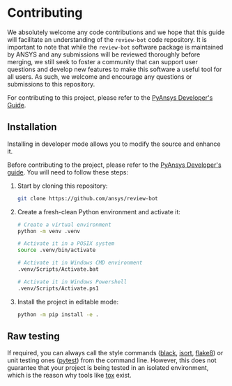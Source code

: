 # Contributing

We absolutely welcome any code contributions and we hope that this
guide will facilitate an understanding of the ``review-bot`` code
repository. It is important to note that while the ``review-bot`` software
package is maintained by ANSYS and any submissions will be reviewed
thoroughly before merging, we still seek to foster a community that can
support user questions and develop new features to make this software
a useful tool for all users. As such, we welcome and encourage any
questions or submissions to this repository.

For contributing to this project, please refer to the [PyAnsys Developer's Guide].

[PyAnsys Developer's Guide]: https://dev.docs.pyansys.com/index.html

## Installation

Installing in developer mode allows you to modify the source and enhance it.

Before contributing to the project, please refer to the [PyAnsys Developer's guide](https://dev.docs.pyansys.com/). You will
need to follow these steps:

1. Start by cloning this repository:

   ```bash
   git clone https://github.com/ansys/review-bot
   ```

2. Create a fresh-clean Python environment and activate it:

   ```bash
   # Create a virtual environment
   python -m venv .venv

   # Activate it in a POSIX system
   source .venv/bin/activate

   # Activate it in Windows CMD environment
   .venv/Scripts/Activate.bat

   # Activate it in Windows Powershell
   .venv/Scripts/Activate.ps1
   ```

3. Install the project in editable mode:

   ```bash
   python -m pip install -e .
   ```

## Raw testing

If required, you can always call the style commands ([black](https://black.readthedocs.io/en/stable/), [isort](https://pycqa.github.io/isort/),
[flake8](https://flake8.pycqa.org/en/latest/)) or unit testing ones ([pytest](https://docs.pytest.org/en/stable/)) from the command line. However,
this does not guarantee that your project is being tested in an isolated
environment, which is the reason why tools like [tox](https://tox.readthedocs.io/en/latest/) exist.
